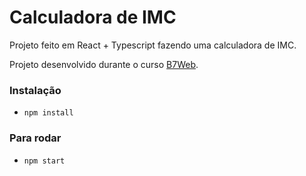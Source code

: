 # Calculadora de IMC

Projeto feito em React + Typescript fazendo uma calculadora de IMC.

Projeto desenvolvido durante o curso [B7Web](https://b7web.com.br).


### Instalação
- `npm install`

### Para rodar
- `npm start`
